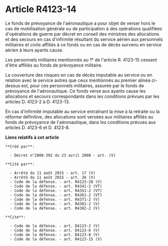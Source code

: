 # Article R4123-14

Le fonds de prévoyance de l'aéronautique a pour objet de verser hors le cas de mobilisation générale ou de participation à
des opérations qualifiées d'opérations de guerre par décret en conseil des ministres des allocations et des secours en cas
d'infirmité résultant du service aérien aux personnels militaires et civils affiliés à ce fonds ou en cas de décès survenu en
service aérien à leurs ayants cause. 

Les personnels militaires mentionnés au 1° de l'article R. 4123-15 cessent d'être affiliés au fonds de prévoyance militaire. 

La couverture des risques en cas de décès imputable au service ou en relation avec le service autres que ceux mentionnés au
premier alinéa ci-dessus est, pour ces personnels militaires, assurée par le fonds de prévoyance de l'aéronautique. Ce fonds
verse aux ayants cause les allocations et secours correspondants dans les conditions prévues par les articles D. 4123-2 à D.
4123-13. 

En cas d'infirmité imputable au service entraînant la mise à la retraite ou la réforme définitive, des allocations sont
versées aux militaires affiliés au fonds de prévoyance de l'aéronautique, dans les conditions prévues aux articles D. 4123-6
et D. 4123-8.

**Liens relatifs à cet article**

	**Créé par**:

	  - Décret n°2008-392 du 23 avril 2008 - art. (V)

	**Cité par**:

	  - Arrêté du 11 août 2015 - art. 17 (V)
	  - Arrêté du 11 août 2015 - art. 26 (V)
	  - Code de la défense. - art. R4123-28 (V)
	  - Code de la défense. - art. R4341-2 (VT)
	  - Code de la défense. - art. R4351-2 (VT)
	  - Code de la défense. - art. R4361-2 (VT)
	  - Code de la défense. - art. R4371-2 (V)
	  - Code de la défense. - art. R4381-2 (V)
	  - Code de la défense. - art. R4382-2 (V)

	**Cite**:

	  - Code de la défense. - art. D4123-2 (V)
	  - Code de la défense. - art. D4123-6 (V)
	  - Code de la défense. - art. D4123-8 (V)
	  - Code de la défense. - art. R4123-15 (V)
